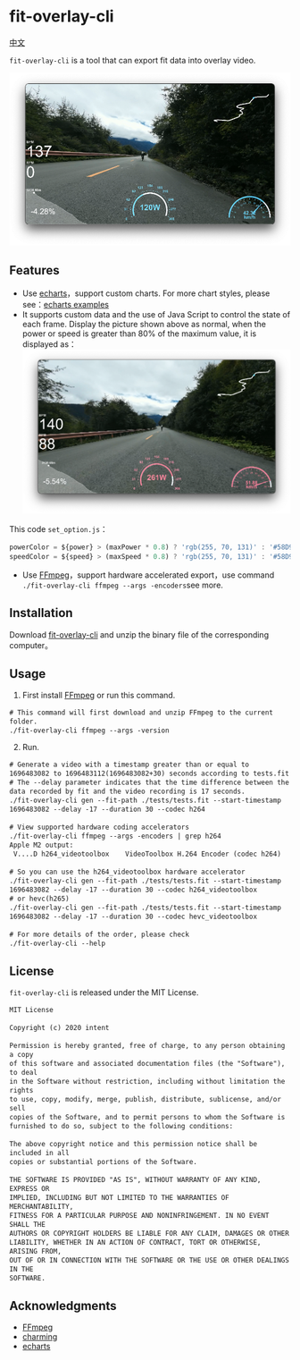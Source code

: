 # fit-overlay-cli

[中文](./README_zh.md)

`fit-overlay-cli` is a tool that can export fit data into overlay video.

![normal](./imgs/normal.png)

## Features

- Use [echarts](https://github.com/apache/echarts)，support custom charts. For more chart styles, please see：[echarts examples](https://echarts.apache.org/examples/en/index.html)
- It supports custom data and the use of Java Script to control the state of each frame. Display the picture shown above as normal, when the power or speed is greater than 80% of the maximum value, it is displayed as：
  ![80](./imgs/80.png)

This code `set_option.js`：
```javascript
powerColor = ${power} > (maxPower * 0.8) ? 'rgb(255, 70, 131)' : '#58D9F9';
speedColor = ${speed} > (maxSpeed * 0.8) ? 'rgb(255, 70, 131)' : '#58D9F9';
```
- Use [FFmpeg](https://github.com/FFmpeg/FFmpeg)，support hardware accelerated export，use command `./fit-overlay-cli ffmpeg --args -encoders`see more.

## Installation

Download [fit-overlay-cli](https://github.com/zzyandzzy/fit-overlay-cli/releases) and unzip the binary file of the corresponding computer。

## Usage

1. First install [FFmpeg](https://github.com/FFmpeg/FFmpeg) or run this command.

```shell
# This command will first download and unzip FFmpeg to the current folder.
./fit-overlay-cli ffmpeg --args -version
```

2. Run.

```shell
# Generate a video with a timestamp greater than or equal to 1696483082 to 1696483112(1696483082+30) seconds according to tests.fit
# The --delay parameter indicates that the time difference between the data recorded by fit and the video recording is 17 seconds.
./fit-overlay-cli gen --fit-path ./tests/tests.fit --start-timestamp 1696483082 --delay -17 --duration 30 --codec h264

# View supported hardware coding accelerators
./fit-overlay-cli ffmpeg --args -encoders | grep h264
Apple M2 output:
 V....D h264_videotoolbox    VideoToolbox H.264 Encoder (codec h264)

# So you can use the h264_videotoolbox hardware accelerator
./fit-overlay-cli gen --fit-path ./tests/tests.fit --start-timestamp 1696483082 --delay -17 --duration 30 --codec h264_videotoolbox
# or hevc(h265)
./fit-overlay-cli gen --fit-path ./tests/tests.fit --start-timestamp 1696483082 --delay -17 --duration 30 --codec hevc_videotoolbox

# For more details of the order, please check
./fit-overlay-cli --help
```


## License

`fit-overlay-cli` is released under the MIT License.

```text
MIT License

Copyright (c) 2020 intent

Permission is hereby granted, free of charge, to any person obtaining a copy
of this software and associated documentation files (the "Software"), to deal
in the Software without restriction, including without limitation the rights
to use, copy, modify, merge, publish, distribute, sublicense, and/or sell
copies of the Software, and to permit persons to whom the Software is
furnished to do so, subject to the following conditions:

The above copyright notice and this permission notice shall be included in all
copies or substantial portions of the Software.

THE SOFTWARE IS PROVIDED "AS IS", WITHOUT WARRANTY OF ANY KIND, EXPRESS OR
IMPLIED, INCLUDING BUT NOT LIMITED TO THE WARRANTIES OF MERCHANTABILITY,
FITNESS FOR A PARTICULAR PURPOSE AND NONINFRINGEMENT. IN NO EVENT SHALL THE
AUTHORS OR COPYRIGHT HOLDERS BE LIABLE FOR ANY CLAIM, DAMAGES OR OTHER
LIABILITY, WHETHER IN AN ACTION OF CONTRACT, TORT OR OTHERWISE, ARISING FROM,
OUT OF OR IN CONNECTION WITH THE SOFTWARE OR THE USE OR OTHER DEALINGS IN THE
SOFTWARE.
```

## Acknowledgments

- [FFmpeg](https://github.com/FFmpeg/FFmpeg)
- [charming](https://github.com/yuankunzhang/charming)
- [echarts](https://github.com/apache/echarts)

